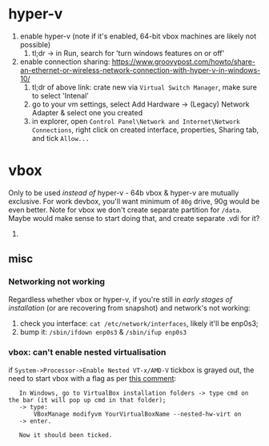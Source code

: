 # hyper-v

1. enable hyper-v (note if it's enabled, 64-bit vbox machines are likely not possible)
    1. tl;dr -> in Run, search for 'turn windows features on or off'
1. enable connection sharing: https://www.groovypost.com/howto/share-an-ethernet-or-wireless-network-connection-with-hyper-v-in-windows-10/
    1. tl;dr of above link: crate new via `Virtual Switch Manager`, make sure to select 'Intenal'
    1. go to your vm settings, select Add Hardware -> (Legacy) Network Adapter & select one you created
    1. in explorer, open `Control Panel\Network and Internet\Network Connections`, right click on created interface, properties, Sharing tab, and tick `Allow...`

# vbox

Only to be used _instead of_ hyper-v - 64b vbox & hyper-v are mutually exclusive.
For work devbox, you'll want minimum of `80g` drive, 90g would be even better.
Note for vbox we don't create separate partition for `/data`. Maybe would make
sense to start doing that, and create separate .vdi for it?

1. 

## misc

### Networking not working

Regardless whether vbox or hyper-v, if you're still in _early stages of installation_ (or are recovering from snapshot)
and network's not working:

1. check you interface: `cat /etc/network/interfaces`, likely it'll be enp0s3;
1. bump it: `/sbin/ifdown enp0s3` & `/sbin/ifup enp0s3`

### vbox: can't enable nested virtualisation 

if `System->Processor->Enable Nested VT-x/AMD-V` tickbox is grayed out, the need to start vbox with a flag as per [this comment](https://stackoverflow.com/a/57229749/1803648):
```
   In Windows, go to VirtualBox installation folders -> type cmd on the bar (it will pop up cmd in that folder);
   -> type:
       VBoxManage modifyvm YourVirtualBoxName --nested-hw-virt on
   -> enter.

   Now it should been ticked.
```
